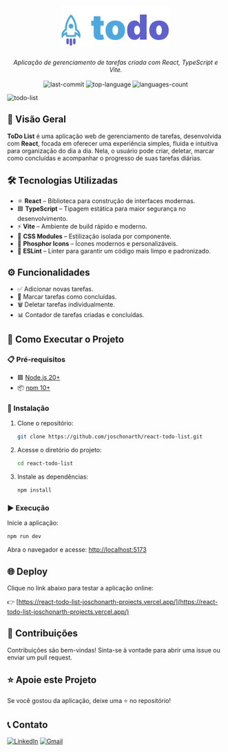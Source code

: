 
<h1 align="center"><img src="./src/assets/logo.svg" /></h1>

<p align="center"><i>Aplicação de gerenciamento de tarefas criada com React, TypeScript e Vite.</i>
  <br/><br/>
  <img src="https://img.shields.io/github/last-commit/joschonarth/react-todo-list?style=for-the-badge&color=4ea8d3&labelColor=1C1E26" alt="last-commit">
  <img src="https://img.shields.io/github/languages/top/joschonarth/react-todo-list?style=for-the-badge&color=5e60ce&labelColor=1C1E26" alt="top-language">
  <img src="https://img.shields.io/github/languages/count/joschonarth/react-todo-list?style=for-the-badge&color=4ea8d3&labelColor=1C1E26" alt="languages-count">
</p>

![todo-list](https://github.com/user-attachments/assets/3e255a5f-26c3-4c67-8692-3e3177aa66d6)

## 📖 Visão Geral

**ToDo List** é uma aplicação web de gerenciamento de tarefas, desenvolvida com **React**, focada em oferecer uma experiência simples, fluida e intuitiva para organização do dia a dia. Nela, o usuário pode criar, deletar, marcar como concluídas e acompanhar o progresso de suas tarefas diárias.

## 🛠️ Tecnologias Utilizadas

- ⚛️ **React** – Biblioteca para construção de interfaces modernas.
- 🟦 **TypeScript** – Tipagem estática para maior segurança no desenvolvimento.
- ⚡ **Vite** – Ambiente de build rápido e moderno.
- 💅 **CSS Modules** – Estilização isolada por componente.
- 🎨 **Phosphor Icons** – Ícones modernos e personalizáveis.
- 🧹 **ESLint** – Linter para garantir um código mais limpo e padronizado.

## ⚙️ Funcionalidades

- ✅ Adicionar novas tarefas.
- 🔄 Marcar tarefas como concluídas.
- 🗑️ Deletar tarefas individualmente.
- 📊 Contador de tarefas criadas e concluídas.

## 🚀 Como Executar o Projeto

### 📋 Pré-requisitos

- 🟩 [Node.js 20+](https://nodejs.org/en/)
- 📦 [npm 10+](https://www.npmjs.com/)

### 🔧 Instalação

1. Clone o repositório:

    ```bash
    git clone https://github.com/joschonarth/react-todo-list.git
    ```

2. Acesse o diretório do projeto:

    ```bash
    cd react-todo-list
    ```

3. Instale as dependências:

    ```bash
    npm install
    ```

### ▶️ Execução

Inicie a aplicação:

```bash
npm run dev
```

Abra o navegador e acesse: [http://localhost:5173](http://localhost:5173)

## 🌐 Deploy

Clique no link abaixo para testar a aplicação online:

👉 [https://react-todo-list-joschonarth-projects.vercel.app/](https://react-todo-list-joschonarth-projects.vercel.app/)

## 🤝 Contribuições

Contribuições são bem-vindas! Sinta-se à vontade para abrir uma issue ou enviar um pull request.

## ⭐ Apoie este Projeto

Se você gostou da aplicação, deixe uma ⭐ no repositório!

## 📞 Contato

[![LinkedIn](https://img.shields.io/badge/LinkedIn-0077B5?style=for-the-badge&logo=linkedin&logoColor=white)](https://www.linkedin.com/in/seu-perfil)
[![Gmail](https://img.shields.io/badge/Gmail-D14836?style=for-the-badge&logo=gmail&logoColor=white)](mailto:seuemail@gmail.com)
